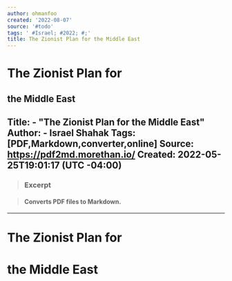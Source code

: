 ```yaml
---
author: ohmanfoo
created: '2022-08-07'
source: '#todo'
tags: ' #Israel; #2022; #;'
title: The Zionist Plan for the Middle East
---
```


# The Zionist Plan for
the Middle East
---
Title: - "The Zionist Plan for
the Middle East"
Author: - Israel Shahak
Tags: [PDF,Markdown,converter,online]
Source: <https://pdf2md.morethan.io/>
Created: 2022-05-25T19:01:17 (UTC -04:00)
---

> ### Excerpt

> #### Converts PDF files to Markdown.

---

# The Zionist Plan for

# the Middle East